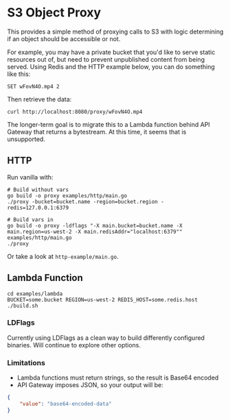 # S3 Object Proxy
This provides a simple method of proxying calls to S3 with logic determining if an object should be accessible or not.

For example, you may have a private bucket that you'd like to serve static resources out of, but need to prevent
unpublished content from being served. Using Redis and the HTTP example below, you can do something like this:

```redis
SET wFovN4O.mp4 2
```

Then retrieve the data:

```
curl http://localhost:8080/proxy/wFovN4O.mp4
```

The longer-term goal is to migrate this to a Lambda function behind API Gateway that returns a bytestream. At this time, it seems that is unsupported. 

## HTTP
Run vanilla with:
```
# Build without vars
go build -o proxy examples/http/main.go
./proxy -bucket=bucket.name -region=bucket.region -redis=127.0.0.1:6379

# Build vars in
go build -o proxy -ldflags "-X main.bucket=bucket.name -X main.region=us-west-2 -X main.redisAddr="localhost:6379"" examples/http/main.go
./proxy
```
Or take a look at `http-example/main.go`.

## Lambda Function
```
cd examples/lambda
BUCKET=some.bucket REGION=us-west-2 REDIS_HOST=some.redis.host ./build.sh
``` 

### LDFlags
Currently using LDFlags as a clean way to build differently configured binaries. Will continue to explore other options.

### Limitations
- Lambda functions must return strings, so the result is Base64 encoded
- API Gateway imposes JSON, so your output will be:
```json
{
    "value": "base64-encoded-data"
}
```